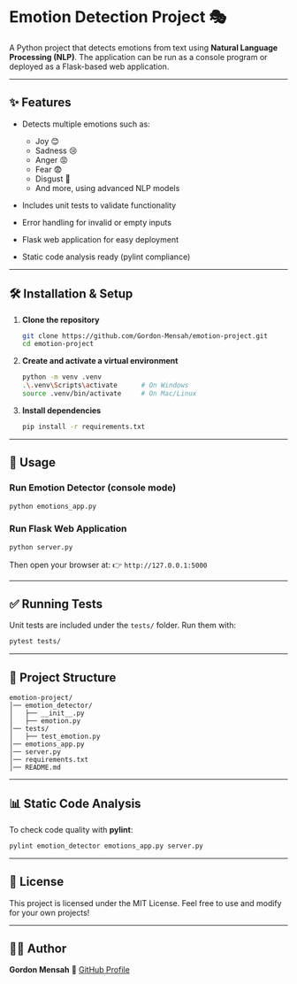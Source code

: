 # Emotion Detection Project 🎭

A Python project that detects emotions from text using **Natural Language Processing (NLP)**.
The application can be run as a console program or deployed as a Flask-based web application.

---

## ✨ Features

* Detects multiple emotions such as:

  * Joy 😊
  * Sadness 😢
  * Anger 😡
  * Fear 😨
  * Disgust 🤢
  * And more, using advanced NLP models
* Includes unit tests to validate functionality
* Error handling for invalid or empty inputs
* Flask web application for easy deployment
* Static code analysis ready (pylint compliance)

---

## 🛠️ Installation & Setup

1. **Clone the repository**

   ```bash
   git clone https://github.com/Gordon-Mensah/emotion-project.git
   cd emotion-project
   ```

2. **Create and activate a virtual environment**

   ```bash
   python -m venv .venv
   .\.venv\Scripts\activate      # On Windows
   source .venv/bin/activate     # On Mac/Linux
   ```

3. **Install dependencies**

   ```bash
   pip install -r requirements.txt
   ```

---

## 🚀 Usage

### Run Emotion Detector (console mode)

```bash
python emotions_app.py
```

### Run Flask Web Application

```bash
python server.py
```

Then open your browser at:
👉 `http://127.0.0.1:5000`

---

## ✅ Running Tests

Unit tests are included under the `tests/` folder.
Run them with:

```bash
pytest tests/
```

---

## 📂 Project Structure

```
emotion-project/
│── emotion_detector/
│   ├── __init__.py
│   ├── emotion.py
│── tests/
│   ├── test_emotion.py
│── emotions_app.py
│── server.py
│── requirements.txt
│── README.md
```

---

## 📊 Static Code Analysis

To check code quality with **pylint**:

```bash
pylint emotion_detector emotions_app.py server.py
```

---

## 📜 License

This project is licensed under the MIT License.
Feel free to use and modify for your own projects!

---

## 👨‍💻 Author

**Gordon Mensah**
🔗 [GitHub Profile](https://github.com/Gordon-Mensah)

